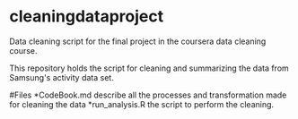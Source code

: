 # cleaningdataproject

Data cleaning script for the final project in the coursera data cleaning course.

This repository holds the script for cleaning and summarizing the data from Samsung's activity data set.

#Files
*CodeBook.md describe all the processes and transformation made for cleaning the data
*run_analysis.R the script to perform the cleaning.

